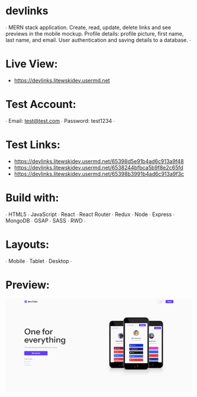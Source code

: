 # devlinks
∙ MERN stack application. Create, read, update, delete links and see previews in the mobile mockup.
Profile details: profile picture, first name, last name, and email.
User authentication and saving details to a database. ∙

# Live View:
- https://devlinks.litewskidev.usermd.net

# Test Account:
∙ Email: test@test.com ∙ Password: test1234 ∙

# Test Links:
- https://devlinks.litewskidev.usermd.net/65398d5e91b4ad6c913a9f48
- https://devlinks.litewskidev.usermd.net/6538244bfbca5b9f8e2c65fd
- https://devlinks.litewskidev.usermd.net/65398b3991b4ad6c913a9f3c

# Build with:
∙ HTML5 ∙ JavaScript ∙ React ∙ React Router ∙ Redux ∙ Node ∙ Express ∙ MongoDB ∙ GSAP ∙ SASS ∙ RWD ∙

# Layouts:
∙ Mobile ∙ Tablet ∙ Desktop ∙

# Preview:
![devlinks](devlinks.png)
